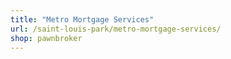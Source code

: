 ```yaml
---
title: "Metro Mortgage Services"
url: /saint-louis-park/metro-mortgage-services/
shop: pawnbroker
---
```

